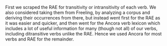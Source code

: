 First we scraped the RAE for transitivity or intransitivity of each verb. We also considered taking them from Freeling, by analyzing a corpus and deriving their occurrences from there, but instead went first for the RAE as it was easier and quicker, and then went for the Ancora verb lexicon which includes a lot of useful information for many (though not all) of our verbs, including ditransitive verbs unlike the RAE. Hence we used Ancora for most verbs and RAE for the remainder.